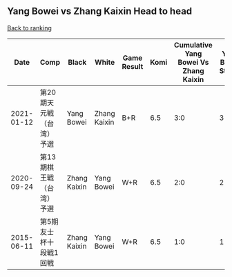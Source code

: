 ## Yang Bowei vs Zhang Kaixin Head to head

[Back to ranking](../../index.md)




| **Date** | **Comp** | **Black** | **White** | **Game Result** | **Komi** | **Cumulative Yang Bowei Vs Zhang Kaixin** | **Yang Bowei Streak** | **Zhang Kaixin Streak** | 
| --- | --- | --- | --- | --- | --- | --- | --- | --- |
| 2021-01-12 | 第20期天元戦（台湾）予選 | Yang Bowei | Zhang Kaixin | B+R | 6.5 | 3:0 | 3 | 0 | 
| 2020-09-24 | 第13期棋王戦（台湾）予選 | Zhang Kaixin | Yang Bowei | W+R | 6.5 | 2:0 | 2 | 0 | 
| 2015-06-11 | 第5期友士杯十段戦1回戦 | Zhang Kaixin | Yang Bowei | W+R | 6.5 | 1:0 | 1 | 0 |




